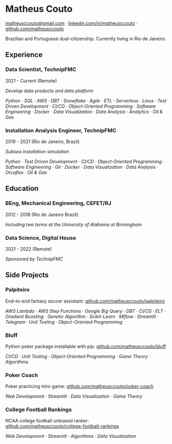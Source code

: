 # Matheus Couto
[matheusccouto@gmail.com](mailto:matheusccouto@gmail.com) · [linkedin.com/in/matheusccouto](https://www.linkedin.com/in/matheusccouto) · [github.com/matheusccouto](https://github.com/matheusccouto)

Brazilian and Portuguese dual-citizenship. Currently living in Rio de Janeiro.

## Experience

### Data Scientist, TechnipFMC
2021 - Current (Remote)

*Develop data products and data platform*

*Python · SQL · AWS · DBT · Snowflake · Agile · ETL · Serverless · Linux · Test Driven Development · CI/CD · Object-Oriented Programming · Software Engineering · Docker · Data Visualization · Data Analysis · Analytics · Oil & Gas*

### Installation Analysis Engineer, TechnipFMC
2019 - 2021 (Rio de Janeiro, Brazil)

*Subsea installation simulation*

*Python · Test Driven Development · CI/CD · Object-Oriented Programming · Software Engineering · Git · Docker · Data Visualization · Data Analysis · Orcaflex · Oil & Gas*

## Education

### BEng, Mechanical Engineering, CEFET/RJ
2012 - 2018 (Rio de Janeiro Brazil)

*Including two terms at the University of Alabama at Birmingham*

### Data Science, Digital House
2021 - 2022 (Remote)

*Sponsored by TechnipFMC*

## Side Projects

### Palpiteiro
End-to-end fantasy soccer assistant: [github.com/matheusccouto/palpiteiro](https://github.com/matheusccouto/palpiteiro)

*AWS Lambda · AWS Step Functions · Google Big Query · DBT · CI/CD · ELT  · Gradient Boosting · Genetic Algorithm · Scikit-Learn · Mlflow · Streamlit · Telegram · Unit Testing · Object-Oriented Programming*

### Bluff
Python poker package installable with pip: [github.com/matheusccouto/bluff](https://github.com/matheusccouto/bluff)

*CI/CD · Unit Testing · Object-Oriented Programming · Game Theory · Algorithms*

### Poker Coach
Poker practicing mini-game: [github.com/matheusccouto/poker-coach](https://github.com/matheusccouto/poker-coach)

*Web Development · Streamlit · Data Visualization · Game Theory*

### College Football Rankings
NCAA college football unbiased ranker: [github.com/matheusccouto/college-football-rankings](https://github.com/matheusccouto/college-football-rankings)

*Web Development · Streamlit · Algorithms · Data Visualization*
